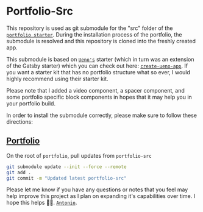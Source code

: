 # Portfolio-Src

This repository is used as git submodule for the "src" folder of the [`portfolio starter`](https://github.com/9ntonio/portfolio). During the installation process of the portfolio, the submodule is resolved and this repository is cloned into the freshly created app.

This submodule is based on [`Ueno's`](https://ueno.co/) starter (which in turn was an extension of the Gatsby starter) which you can check out here: [`create-ueno-app`](https://github.com/ueno-llc/create-ueno-app). If you want a starter kit that has no portfolio structure what so ever, I would highly recommend using their starter kit.

Please note that I added a video component, a spacer component, and some portfolio specific block components in hopes that it may help you in your portfolio build.

In order to install the submodule correctly, please make sure to follow these directions:

## [Portfolio](https://github.com/9ntonio/portfolio)

On the root of `portfolio`, pull updates from `portfolio-src`

```bash
git submodule update --init --force --remote
git add .
git commit -m "Updated latest portfolio-src"
```

Please let me know if you have any questions or notes that you feel may help improve this project as I plan on expanding it's capabilities over time. I hope this helps 👋🏽. [`Antonio`](mailto:antonio.almena.sf@gmail.com).
